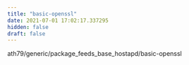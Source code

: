 ```yaml
---
title: "basic-openssl"
date: 2021-07-01 17:02:17.337295
hidden: false
draft: false
---
```


ath79/generic/package_feeds_base_hostapd/basic-openssl

